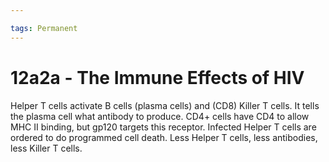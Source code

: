 ```yaml
---

tags: Permanent 
---
```


# 12a2a - The Immune Effects of HIV

Helper T cells activate B cells (plasma cells) and (CD8) Killer T cells. It tells the plasma cell what antibody to produce. CD4+ cells have CD4 to allow MHC II binding, but gp120 targets this receptor. Infected Helper T cells are ordered to do programmed cell death. Less Helper T cells, less antibodies, less Killer T cells.